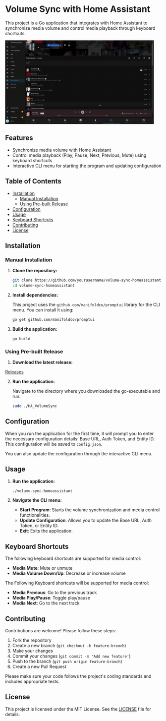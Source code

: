 # Volume Sync with Home Assistant

This project is a Go application that integrates with Home Assistant to synchronize media volume and control media playback through keyboard shortcuts.

<img src="https://github.com/ScriptType/HA_VolumeSync/blob/main/volumeSync.gif" alt="Demo Video" width="480" height="270">

## Features

- Synchronize media volume with Home Assistant
- Control media playback (Play, Pause, Next, Previous, Mute) using keyboard shortcuts
- Interactive CLI menu for starting the program and updating configuration

## Table of Contents

- [Installation](#installation)
  - [Manual Installation](#manual-installation)
  - [Using Pre-built Release](#using-pre-built-release)
- [Configuration](#configuration)
- [Usage](#usage)
- [Keyboard Shortcuts](#keyboard-shortcuts)
- [Contributing](#contributing)
- [License](#license)

## Installation

### Manual Installation

1. **Clone the repository:**

   ```sh
   git clone https://github.com/yourusername/volume-sync-homeassistant.git
   cd volume-sync-homeassistant
   ```

2. **Install dependencies:**

   This project uses the `github.com/manifoldco/promptui` library for the CLI menu. You can install it using:

   ```sh
   go get github.com/manifoldco/promptui
   ```

3. **Build the application:**

   ```sh
   go build
   ```

### Using Pre-built Release

1. **Download the latest release:**

[Releases](https://github.com/ScriptType/HA_VolumeSync/releases)

2. **Run the application:**

   Navigate to the directory where you downloaded the go-executable and run:

   ```sh
   sudo ./HA_VolumeSync
   ```

## Configuration

When you run the application for the first time, it will prompt you to enter the necessary configuration details: Base URL, Auth Token, and Entity ID. This configuration will be saved to `config.json`.

You can also update the configuration through the interactive CLI menu.

## Usage

1. **Run the application:**

   ```sh
   ./volume-sync-homeassistant
   ```

2. **Navigate the CLI menu:**

   - **Start Program**: Starts the volume synchronization and media control functionalities.
   - **Update Configuration**: Allows you to update the Base URL, Auth Token, or Entity ID.
   - **Exit**: Exits the application.

## Keyboard Shortcuts

The following keyboard shortcuts are supported for media control:

- **Media Mute**: Mute or unmute
- **Media Volume Down/Up**: Decrease or increase volume

The Following Keyboard shortcuts will be supported for media control:

- **Media Previous**: Go to the previous track
- **Media Play/Pause**: Toggle play/pause
- **Media Next**: Go to the next track

## Contributing

Contributions are welcome! Please follow these steps:

1. Fork the repository
2. Create a new branch (`git checkout -b feature-branch`)
3. Make your changes
4. Commit your changes (`git commit -m 'Add new feature'`)
5. Push to the branch (`git push origin feature-branch`)
6. Create a new Pull Request

Please make sure your code follows the project's coding standards and includes appropriate tests.

## License

This project is licensed under the MIT License. See the [LICENSE](LICENSE) file for details.
